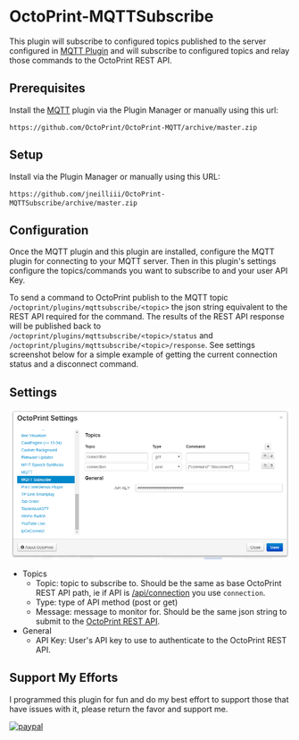 # OctoPrint-MQTTSubscribe

This plugin will subscribe to configured topics published to the server configured in [MQTT Plugin](https://plugins.octoprint.org/plugins/mqtt/) and will subscribe to configured topics and relay those commands to the OctoPrint REST API.

## Prerequisites

Install the [MQTT](https://github.com/OctoPrint/OctoPrint-MQTT) plugin via the Plugin Manager or manually using this url:

	https://github.com/OctoPrint/OctoPrint-MQTT/archive/master.zip

## Setup

Install via the Plugin Manager or manually using this URL:

    https://github.com/jneilliii/OctoPrint-MQTTSubscribe/archive/master.zip

## Configuration

Once the MQTT plugin and this plugin are installed, configure the MQTT plugin for connecting to your MQTT server.  Then in this plugin's settings configure the topics/commands you want to subscribe to and your user API Key.

To send a command to OctoPrint publish to the MQTT topic `/octoprint/plugins/mqttsubscribe/<topic>` the json string equivalent to the REST API required for the command. The results of the REST API response will be published back to `/octoprint/plugins/mqttsubscribe/<topic>/status` and `/octoprint/plugins/mqttsubscribe/<topic>/response`. See settings screenshot below for a simple example of getting the current connection status and a disconnect command.

## Settings

![screenshot](settings.png)
- Topics
  - Topic: topic to subscribe to. Should be the same as base OctoPrint REST API path, ie if API is [/api/connection](http://docs.octoprint.org/en/master/api/connection.html#get--api-connection) you use `connection`.
  - Type: type of API method (post or get)
  - Message: message to monitor for. Should be the same json string to submit to the [OctoPrint REST API](http://docs.octoprint.org/en/master/api/index.html).
- General
  - API Key: User's API key to use to authenticate to the OctoPrint REST API.

## Support My Efforts
I programmed this plugin for fun and do my best effort to support those that have issues with it, please return the favor and support me.

[![paypal](https://www.paypalobjects.com/en_US/i/btn/btn_donateCC_LG.gif)](https://paypal.me/jneilliii)

